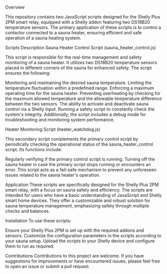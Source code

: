 Overview

This repository contains two JavaScript scripts designed for the Shelly Plus 2PM smart relay, equipped with a Shelly addon featuring two DS18B20 temperature sensors. The primary application of these scripts is to control a contactor connected to a sauna heater, ensuring efficient and safe operation of a sauna heating system.

Scripts Description
Sauna Heater Control Script (sauna_heater_control.js)

This script is responsible for the real-time management and safety monitoring of a sauna heater. It utilizes two DS18B20 temperature sensors placed in different corners of the sauna for enhanced safety. The script ensures the following:

Monitoring and maintaining the desired sauna temperature.
Limiting the temperature fluctuation within a predefined range.
Enforcing a maximum operating time for the sauna heater.
Preventing overheating by checking for the maximum allowed temperature and the allowable temperature difference between the two sensors.
The ability to activate and deactivate sauna control via a Shelly input.
Running a safety script to constantly check the system's integrity.
Additionally, the script includes a debug mode for troubleshooting and monitoring system performance.

Heater Monitoring Script (heater_watchdog.js)

This secondary script complements the primary control script by periodically checking the operational status of the sauna_heater_control script. Its functions include:

Regularly verifying if the primary control script is running.
Turning off the sauna heater in case the primary script stops running or encounters an error.
This script acts as a fail-safe mechanism to prevent any unforeseen issues related to the sauna heater's operation.

Application
These scripts are specifically designed for the Shelly Plus 2PM smart relay, with a focus on sauna safety and efficiency. The scripts are intended for users who have a basic understanding of JavaScript and Shelly smart home devices. They offer a customizable and robust solution for sauna temperature management, emphasizing safety through multiple checks and balances.

Installation
To use these scripts:

Ensure your Shelly Plus 2PM is set up with the required addons and sensors.
Customize the configuration parameters in the scripts according to your sauna setup.
Upload the scripts to your Shelly device and configure them to run as required.

Contributions
Contributions to this project are welcome. If you have suggestions for improvements or have encountered issues, please feel free to open an issue or submit a pull request.
